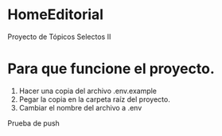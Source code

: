 # HomeEditorial
Proyecto de Tópicos Selectos II

# Para que funcione el proyecto.
1. Hacer una copia del archivo .env.example
2. Pegar la copia en la carpeta raíz del proyecto.
3. Cambiar el nombre del archivo a .env

Prueba de push